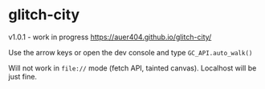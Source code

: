 # glitch-city
v1.0.1 - work in progress
https://auer404.github.io/glitch-city/

Use the arrow keys or open the dev console and type `GC_API.auto_walk()`

Will not work in `file://` mode (fetch API, tainted canvas). Localhost will be just fine.
